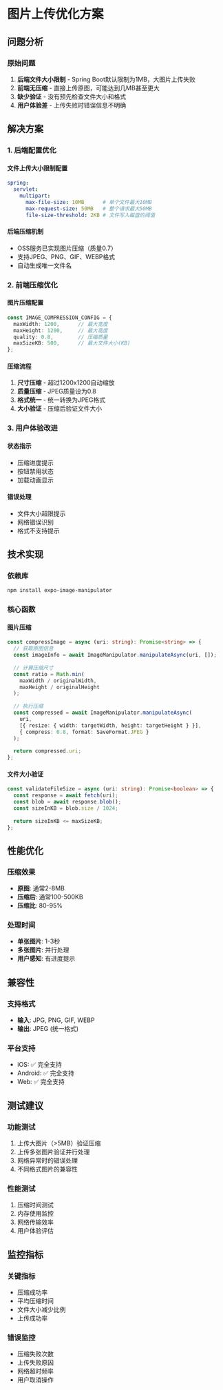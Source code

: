 # 图片上传优化方案

## 问题分析

### 原始问题
1. **后端文件大小限制** - Spring Boot默认限制为1MB，大图片上传失败
2. **前端无压缩** - 直接上传原图，可能达到几MB甚至更大
3. **缺少验证** - 没有预先检查文件大小和格式
4. **用户体验差** - 上传失败时错误信息不明确

## 解决方案

### 1. 后端配置优化

#### 文件上传大小限制配置
```yaml
spring:
  servlet:
    multipart:
      max-file-size: 10MB      # 单个文件最大10MB
      max-request-size: 50MB   # 整个请求最大50MB
      file-size-threshold: 2KB # 文件写入磁盘的阈值
```

#### 后端压缩机制
- OSS服务已实现图片压缩（质量0.7）
- 支持JPEG、PNG、GIF、WEBP格式
- 自动生成唯一文件名

### 2. 前端压缩优化

#### 图片压缩配置
```typescript
const IMAGE_COMPRESSION_CONFIG = {
  maxWidth: 1200,      // 最大宽度
  maxHeight: 1200,     // 最大高度
  quality: 0.8,        // 压缩质量
  maxSizeKB: 500,      // 最大文件大小(KB)
};
```

#### 压缩流程
1. **尺寸压缩** - 超过1200x1200自动缩放
2. **质量压缩** - JPEG质量设为0.8
3. **格式统一** - 统一转换为JPEG格式
4. **大小验证** - 压缩后验证文件大小

### 3. 用户体验改进

#### 状态指示
- 压缩进度提示
- 按钮禁用状态
- 加载动画显示

#### 错误处理
- 文件大小超限提示
- 网络错误识别
- 格式不支持提示

## 技术实现

### 依赖库
```bash
npm install expo-image-manipulator
```

### 核心函数

#### 图片压缩
```typescript
const compressImage = async (uri: string): Promise<string> => {
  // 获取原图信息
  const imageInfo = await ImageManipulator.manipulateAsync(uri, []);
  
  // 计算压缩尺寸
  const ratio = Math.min(
    maxWidth / originalWidth,
    maxHeight / originalHeight
  );
  
  // 执行压缩
  const compressed = await ImageManipulator.manipulateAsync(
    uri,
    [{ resize: { width: targetWidth, height: targetHeight } }],
    { compress: 0.8, format: SaveFormat.JPEG }
  );
  
  return compressed.uri;
};
```

#### 文件大小验证
```typescript
const validateFileSize = async (uri: string): Promise<boolean> => {
  const response = await fetch(uri);
  const blob = await response.blob();
  const sizeInKB = blob.size / 1024;
  
  return sizeInKB <= maxSizeKB;
};
```

## 性能优化

### 压缩效果
- **原图**: 通常2-8MB
- **压缩后**: 通常100-500KB
- **压缩比**: 80-95%

### 处理时间
- **单张图片**: 1-3秒
- **多张图片**: 并行处理
- **用户感知**: 有进度提示

## 兼容性

### 支持格式
- **输入**: JPG, PNG, GIF, WEBP
- **输出**: JPEG (统一格式)

### 平台支持
- iOS: ✅ 完全支持
- Android: ✅ 完全支持
- Web: ✅ 完全支持

## 测试建议

### 功能测试
1. 上传大图片（>5MB）验证压缩
2. 上传多张图片验证并行处理
3. 网络异常时的错误处理
4. 不同格式图片的兼容性

### 性能测试
1. 压缩时间测试
2. 内存使用监控
3. 网络传输效率
4. 用户体验评估

## 监控指标

### 关键指标
- 压缩成功率
- 平均压缩时间
- 文件大小减少比例
- 上传成功率

### 错误监控
- 压缩失败次数
- 上传失败原因
- 网络超时频率
- 用户取消操作
